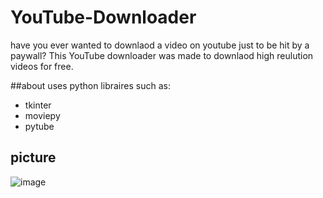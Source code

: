 # YouTube-Downloader
have you ever wanted to downlaod a video on youtube just to be hit by a paywall? This YouTube downloader was made to downlaod high reulution videos for free.

##about
uses python libraires such as:
  * tkinter
  * moviepy
  * pytube

## picture
![image](https://user-images.githubusercontent.com/90425309/209884379-5a01fdc4-62bc-411e-8e5c-79c29bab49b1.png)

  
